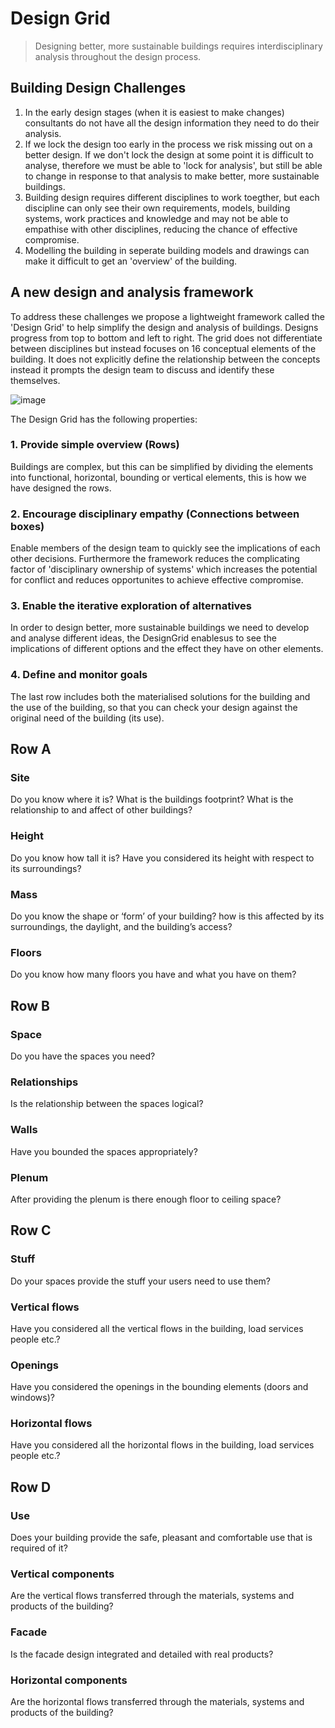 # Design Grid
>Designing better, more sustainable buildings requires interdisciplinary analysis throughout the design process.

## Building Design Challenges

1. In the early design stages (when it is easiest to make changes) consultants do not have all the design information they need to do their analysis.
1. If we lock the design too early in the process we risk missing out on a better design. If we don't lock the design at some point it is difficult to analyse, therefore we must be able to 'lock for analysis', but still be able to change in response to that analysis to make better, more sustainable buildings.
1. Building design requires different disciplines to work toegther, but each discipline can only see their own requirements, models, building systems, work practices and knowledge and may not be able to empathise with other disciplines, reducing the chance of effective compromise.
1. Modelling the building in seperate building models and drawings can make it difficult to get an 'overview' of the building.

## A new design and analysis framework
To address these challenges we propose a lightweight framework called the 'Design Grid' to help simplify the design and analysis of buildings. Designs progress from top to bottom and left to right. The grid does not differentiate between disciplines but instead focuses on 16 conceptual elements of the building. It does not explicitly define the relationship between the concepts instead it prompts the design team to discuss and identify these themselves.

![image](https://github.com/user-attachments/assets/fa528eed-aaf7-4594-80ca-28a0022d8189)

The Design Grid has the following properties:

### 1. Provide simple overview (Rows)
Buildings are complex, but this can be simplified by dividing the elements into functional, horizontal, bounding or vertical elements, this is how we have designed the rows.

### 2. Encourage disciplinary empathy (Connections between boxes)
Enable members of the design team to quickly see the implications of each other decisions. Furthermore the framework reduces the complicating factor of 'disciplinary ownership of systems' which increases the potential for conflict and reduces opportunites to achieve effective compromise.

### 3. Enable the iterative exploration of alternatives
In order to design better, more sustainable buildings we need to develop and analyse different ideas, the DesignGrid enablesus to see the implications of different options and the effect they have on other elements.

### 4. Define and monitor goals
The last row includes both the materialised solutions for the building and the use of the building, so that you can check your design against the original need of the building (its use).

## Row A
### Site 
Do you know where it is?
What is the buildings footprint?
What is the relationship to and affect of other buildings?
### Height
Do you know how tall it is?
Have you considered its height with respect to its surroundings?
### Mass
Do you know the shape or ‘form’ of your building? how is this affected by its surroundings, the daylight, and the building’s access?
### Floors
Do you know how many floors you have and what you have on them?

## Row B
### Space
Do you have the spaces you need?
### Relationships
Is the relationship between the spaces logical?
### Walls
Have you bounded the spaces appropriately?
### Plenum
After providing the plenum is there enough floor to ceiling space?

## Row C
### Stuff
Do your spaces provide the stuff your users need to use them?
### Vertical flows
Have you considered all the vertical flows in the building, load services people etc.?
### Openings
Have you considered the openings in the bounding elements (doors and windows)?
### Horizontal flows
Have you considered all the horizontal flows in the building, load services people etc.?

## Row D
### Use
Does your building provide the safe, pleasant and comfortable use that is required of it?

### Vertical components
Are the vertical flows transferred through the materials, systems and products of the building?

### Facade
Is the facade design integrated and detailed with real products?

### Horizontal components
Are the horizontal flows transferred through the materials, systems and products of the building?






